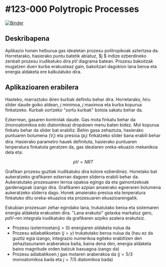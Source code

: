 # #123-000 Polytropic Processes

[![Binder](https://mybinder.org/badge_logo.svg)](https://mybinder.org/v2/gh/Ikergym/MinervaLab/AplikazioBerriak?filepath=apps%2Fideal_gas%2FPolytropic%20Process.ipynb)

## Deskribapena
Aplikazio honen helburua gas idealetan prozesu politropikoak aztertzea da. Horretarako, hasierako puntu batetik abiatuz, $j $ indize ezberdineko zenbait prozesu irudikatuko dira $pV$ diagrama batean. Prozesu bakoitzak mugatzen duen kurba erakusteaz gain, bakoitzari dagokion lana beroa eta energia aldaketa ere kalkulatuko dira.

## Aplikazioaren erabilera
Hasteko, marraztuko diren kurbak definitu behar dira. Horretarako, hiru slider daude goiko aldean, $j$ minimoa, $j$ maximoa eta kurba kopurua finkatzeko. Kurbak sortzeko "sortu kurbak" botoia sakatu behar da.

Ezkerrean, gasaren kontrolak daude. Gas mota finkatu behar da (monoatomikoa edo diatomikoa) dropdown menu baten bidez. Mol kopurua finkatu behar da slider bat erabiliz. Behin gasa zehaztuta, hasierako puntuaren bolumena ($V_i$) eta presioa ($p_i$) finkatzeko slider bana erabili behar dira. Hasierako parametro hauek definituta, hasierako puntuaren tenperatura finkatuta geratzen da, gas idealaren oreka-ekuazio mekanikoa dela eta:

$$ pV = NRT $$

Grafikan prozesu guztiak irudikatuko dira kolore ezberdinez. Horietako bat aukeratzeko grafikaren ezkerran dagoen sliderra erabili behar da. Aukeratutako prozesuaren lerroa opakoa egingo da eta gainontzekoak gardenagoak izango dira. Grafikaren azpian amaierako egoeraren bolumena aukeratzeko sliderra dago. Honek amaierako presioa eta tenperatura finkatuko ditu oreka-ekuazioa eta prozesuaren ekuazioarengatik.

 Eskubian prozesuan zehar egindako lana, trukatutako beroa eta sistemaren energia aldaketa erakusten dira. "Lana erakutsi" gelaxka markatuz gero, $pdV$-ren integrala irudikatuko da grafikaren azpiko azalera erakutsiz.

  - Prozesu isotermoetan($j=0$) energiaren aldaketa nulua da
  - Prozesu adiabatikoetan ($j=\gamma$) trukatutako beroa nulua da (hau ez da guztiz egia izango, integrazio numerikoa egiteko erabitlzen den zehaztasunaren araberakoa baita, baina dena den, energia aldaketa baino magnitude orden batzuk baxuagoa izango da)
  - Prozesu adiabatikoen $j$ gas motaren araberakoa da ($j=5/3$ monoatomikoa bada eta $j=7/5$ diatomikoa bada)
